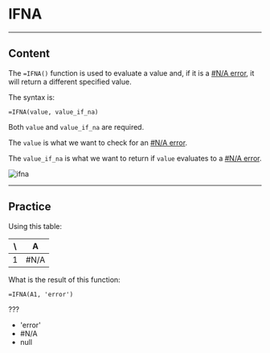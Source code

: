 ﻿---
author: Stefan-Stojanovic

type: normal

category: how to

links:
  - '[IFNA](https://support.google.com/docs/answer/9365944){documentation}'

---

# IFNA

---
## Content

The `=IFNA()` function is used to evaluate a value and, if it is a [#N/A error](https://www.enki.com/glossary/spreadsheets/name-error), it will return a different specified value.

The syntax is:
```plain-text
=IFNA(value, value_if_na)
```

Both `value` and `value_if_na` are required.

The `value` is what we want to check for an [#N/A error](https://www.enki.com/glossary/spreadsheets/name-error).

The `value_if_na` is what we want to return if `value` evaluates to a [#N/A error](https://www.enki.com/glossary/spreadsheets/name-error).

![ifna](https://img.enkipro.com/34288db76b020d1f6f9bf84c76309683.png)

---
## Practice

Using this table:

| \ | A    |
|---|------|
| 1 | #N/A |

What is the result of this function:

```plain-text
=IFNA(A1, 'error')
```

???

- 'error'
- #N/A
- null